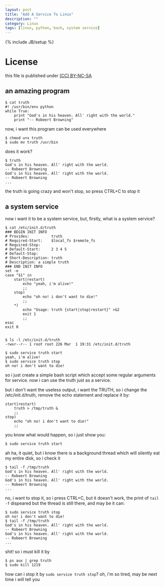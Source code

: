 ```yaml
---
layout: post
title: "Add A Service To Linux"
description: ""
category: Linux
tags: [linux, python, bash, system service]
---
```

{% include JB/setup %}
# License
this file is published under [(CC) BY-NC-SA](http://creativecommons.org/licenses/by-nc-sa/3.0/)

## an amazing program 
    
    $ cat truth
    #! /usr/bin/env python
    while True:
        print "God's in his heaven. All' right with the world."
        print "-- Robeert Browning"

now, i want this program can be used everywhere

    $ chmod u+x truth
    $ sudo mv truth /usr/bin
    
does it work?

    $ truth
    God's in his heaven. All' right with the world.
    -- Robeert Browning
    God's in his heaven. All' right with the world.
    -- Robeert Browning
    ...

the truth is going crazy and won't stop, so press CTRL+C to stop it    
## a system service
now i want it to be a system service, but, firstly, what is a system service?

    $ cat /etc/init.d/truth
    ### BEGIN INIT INFO
    # Provides:          truth
    # Required-Start:    $local_fs $remote_fs
    # Required-Stop:
    # Default-Start:     2 3 4 5
    # Default-Stop:
    # Short-Description: truth
    # Description: a simple truth
    ### END INIT INFO
    set -e
    case "$1" in
        start|restart)
            echo "yeah, i'm alive!"
            ;;
        stop)
            echo "oh no! i don't want to die!"
            ;;
        *)
            echo "Usage: truth {start|stop|restart}" >&2
            exit 1
            ;;
    esac
    exit 0

    
    $ ls -l /etc/init.d/truth
    -rwxr--r-- 1 root root 226 Mar  1 19:31 /etc/init.d/truth

    $ sudo service truth start
    yeah, i'm alive!
    $ sudo service truth stop
    oh no! i don't want to die!

so i just create a simple bash script which accept some regular arguments for service. now i can use the truth just as a service.

but i don't want the useless output, i want the TRUTH, so i change the /etc/init.d/truth, remove the echo statement and replace it by:

    start|restart)
        truth > /tmp/truth &
        ;;
    stop)
        echo "oh no! i don't want to die!"
        ;;

you know what would happen, so i just show you:
    
    $ sudo service truth start

ah ha, it quiet, but i know there is a background thread which will silently eat my entire disk, so i check it

    $ tail -f /tmp/truth
    God's in his heaven. All' right with the world.
    -- Robeert Browning
    God's in his heaven. All' right with the world.
    -- Robeert Browning
    ...

no, i want to stop it, so i press CTRL+C, but it doesn't work, the print of `tail -f` dispeared but the thread is still there, and may be it can:

    $ sudo service truth stop
    oh no! i don't want to die!
    $ tail -f /tmp/truth
    God's in his heaven. All' right with the world.
    -- Robeert Browning
    God's in his heaven. All' right with the world.
    -- Robeert Browning
    ...

shit! so i must kill it by 

    $ ps aux | grep truth
    $ sudo kill 1219

how can i stop it by `sudo service truth stop`? oh, i'm so tired, may be next time i will tell you
    
